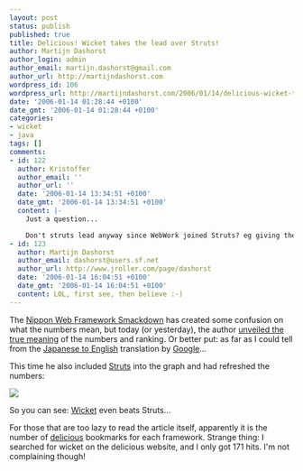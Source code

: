 ```yaml
---
layout: post
status: publish
published: true
title: Delicious! Wicket takes the lead over Struts!
author: Martijn Dashorst
author_login: admin
author_email: martijn.dashorst@gmail.com
author_url: http://martijndashorst.com
wordpress_id: 106
wordpress_url: http://martijndashorst.com/2006/01/14/delicious-wicket-takes-the-lead-over-struts/
date: '2006-01-14 01:28:44 +0100'
date_gmt: '2006-01-14 01:28:44 +0100'
categories:
- wicket
- java
tags: []
comments:
- id: 122
  author: Kristoffer
  author_email: ''
  author_url: ''
  date: '2006-01-14 13:34:51 +0100'
  date_gmt: '2006-01-14 13:34:51 +0100'
  content: |-
    Just a question...

    Don't struts lead anyway since WebWork joined Struts? eg giving them 30%...
- id: 123
  author: Martijn Dashorst
  author_email: dashorst@users.sf.net
  author_url: http://www.jroller.com/page/dashorst
  date: '2006-01-14 16:04:51 +0100'
  date_gmt: '2006-01-14 16:04:51 +0100'
  content: LOL, first see, then believe :-)
---
```

<p>The <a href="http://canetrash.seesaa.net/">Nippon Web Framework Smackdown</a> has created some confusion on what the numbers mean, but today (or yesterday), the author <a href="http://canetrash.seesaa.net/article/11644197.html">unveiled the true meaning</a> of the numbers and ranking. Or better put: as far as I could tell from the <a href="http://google.com/translate?u=http%3A%2F%2Fcanetrash.seesaa.net%2F&langpair=ja%7Cen&hl=en&ie=UTF8">Japanese to English</a> translation by <a href="http://google.com/translate">Google</a>...</p>
<p>
This time he also included <a href="http://struts.apache.org">Struts</a> into the graph and had refreshed the numbers:</p>
<p>
<a href="http://canetrash.seesaa.net/article/11644197.html"><img src="http://canetrash.up.seesaa.net/image/nextWebframework.gif" /></a></p>
<p>
So you can see: <a href="http://wicket.sf.net">Wicket</a> even beats Struts...</p>
<p>
For those that are too lazy to read the article itself, apparently it is the number of <a href="http://del.icio.us/">delicious</a> bookmarks for each framework. Strange thing: I searched for wicket on the delicious website, and I only got 171 hits. I'm not complaining though!</p>
